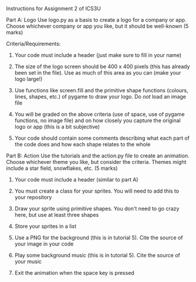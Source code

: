 Instructions for Assignment 2 of ICS3U

Part A: Logo
Use logo.py as a basis to create a logo for a company or app. Choose whichever company or app you like, but it should be well-known (5 marks)

Criteria/Requirements:

1. Your code must include a header (just make sure to fill in your name)

2. The size of the logo screen should be 400 x 400 pixels (this has already been set in the file). Use as much of this area as you can (make your logo large!)

3. Use functions like screen.fill and the primitive shape functions (colours, lines, shapes, etc.) of pygame to draw your logo. Do *not* load an image file

4. You will be graded on the above criteria (use of space, use of pygame functions, no image file) and on how closely you capture the original logo or app (this is a bit subjective)

5. Your code should contain some comments describing what each part of the code does and how each shape relates to the whole 

Part B: Action
Use the tutorials and the action.py file to create an animation. Choose whichever theme you like, but consider the criteria. Themes might include a star field, snowflakes, etc. (5 marks)

1. Your code must include a header (similar to part A)

2. You must create a class for your sprites. You will need to add this to your repository

3. Draw your sprite using primitive shapes. You don't need to go crazy here, but use at least three shapes

4. Store your sprites in a list

5. Use a PNG for the background (this is in tutorial 5). Cite the source of your image in your code 

6. Play some background music (this is in tutorial 5). Cite the source of your music

7. Exit the animation when the space key is pressed

